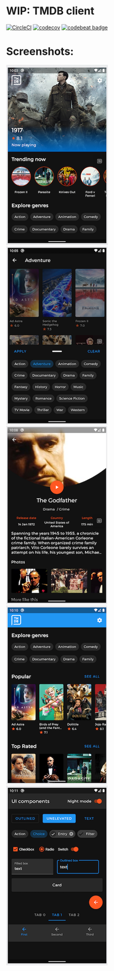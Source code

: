 # WIP: TMDB client

[![CircleCI](https://circleci.com/gh/ilya-rb/Tmdb-Client/tree/master.svg?style=svg)](https://circleci.com/gh/ilya-rb/Tmdb-Client/tree/master)
[![codecov](https://codecov.io/gh/ilya-rb/Tmdb-Client/branch/master/graph/badge.svg)](https://codecov.io/gh/ilya-rb/Tmdb-Client)
[![codebeat badge](https://codebeat.co/badges/0771fe58-3231-435b-bc9c-7bdd2d11a599)](https://codebeat.co/projects/github-com-ilya-rb-tmdb-client-master)

# Screenshots:
![1](https://github.com/ilya-rb/Tmdb-Client/blob/master/art/pic1.png)
![2](https://github.com/ilya-rb/Tmdb-Client/blob/master/art/pic2.png)
![3](https://github.com/ilya-rb/Tmdb-Client/blob/master/art/pic3.png)
![4](https://github.com/ilya-rb/Tmdb-Client/blob/master/art/pic4.png)
![5](https://github.com/ilya-rb/Tmdb-Client/blob/master/art/pic5.png)
